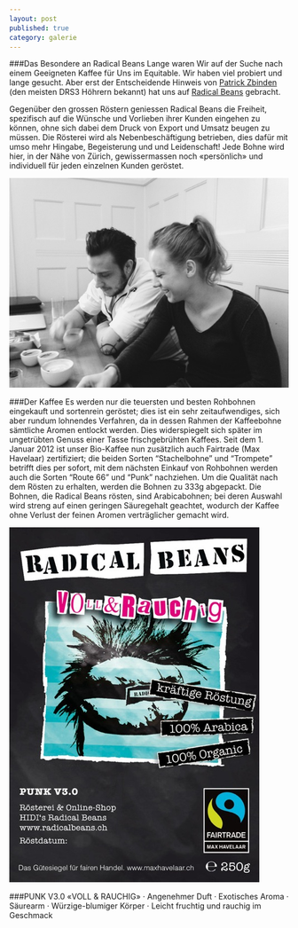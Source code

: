 ```yaml
---
layout: post
published: true
category: galerie
---
```


###Das Besondere an Radical Beans
Lange waren Wir auf der Suche nach einem Geeigneten Kaffee für Uns im Equitable. Wir haben viel probiert und lange gesucht. Aber erst der Entscheidende Hinweis von [Patrick Zbinden](http://www.patrickzbinden.ch "Patrik Zbinden") (den meisten DRS3 Höhrern bekannt) hat uns auf [Radical Beans](http://www.radicalbeans.ch "Radical Beans") gebracht.

Gegenüber den grossen Röstern geniessen Radical Beans die Freiheit, spezifisch auf die Wünsche und Vorlieben ihrer Kunden eingehen zu können, ohne sich dabei dem Druck von Export und Umsatz beugen zu müssen.
Die Rösterei wird als Nebenbeschäftigung betrieben, dies dafür mit umso mehr Hingabe, Begeisterung und und Leidenschaft!
Jede Bohne wird hier, in der Nähe von Zürich, gewissermassen noch «persönlich» und individuell für jeden einzelnen Kunden geröstet.

![radicalbeans03.jpg](/assets/images/galerie/radicalbeans03.jpg)

###Der Kaffee
Es werden nur die teuersten und besten Rohbohnen eingekauft und sortenrein geröstet; dies ist ein sehr zeitaufwendiges, sich aber rundum lohnendes Verfahren, da in dessen Rahmen der Kaffeebohne sämtliche Aromen entlockt werden. Dies widerspiegelt sich später im ungetrübten Genuss einer Tasse frischgebrühten Kaffees.
Seit dem 1. Januar 2012 ist unser Bio-Kaffee nun zusätzlich auch Fairtrade (Max Havelaar) zertifiziert; die beiden Sorten “Stachelbohne” und “Trompete” betrifft dies per sofort, mit dem nächsten Einkauf von Rohbohnen werden auch die Sorten “Route 66” und “Punk” nachziehen.
Um die Qualität nach dem Rösten zu erhalten, werden die Bohnen zu 333g abgepackt.
Die Bohnen, die Radical Beans rösten, sind Arabicabohnen; bei deren Auswahl wird streng auf einen geringen Säuregehalt geachtet, wodurch der Kaffee ohne Verlust der feinen Aromen verträglicher gemacht wird.

![radicalbeans06.jpg](/assets/images/galerie/radicalbeans06.jpg)

###PUNK V3.0 «VOLL & RAUCHIG»
· Angenehmer Duft
· Exotisches Aroma
· Säurearm
· Würzige-blumiger Körper
· Leicht fruchtig und rauchig im Geschmack